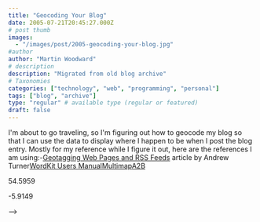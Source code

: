 ```yaml
---
title: "Geocoding Your Blog"
date: 2005-07-21T20:45:27.000Z
# post thumb
images:
  - "/images/post/2005-geocoding-your-blog.jpg"
#author
author: "Martin Woodward"
# description
description: "Migrated from old blog archive"
# Taxonomies
categories: ["technology", "web", "programming", "personal"]
tags: ["blog", "archive"]
type: "regular" # available type (regular or featured)
draft: false
---
```

I'm about to go traveling, so I'm figuring out how to geocode my blog so that I can use the data to display where I happen to be when I post the blog entry.  Mostly for my reference while I figure it out, here are the references I am using:-[Geotagging Web Pages and RSS Feeds](http://interactive.linuxjournal.com/node/8025/) article by Andrew Turner[WordKit Users Manual](http://www.brainoff.com/worldkit/doc/weblogs.php)[Multimap](http://www.multimap.com)[A2B](http://www.a2b.cc/)

  54.5959

  -5.9149

-->